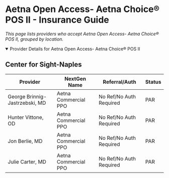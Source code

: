 # Aetna Open Access- Aetna Choice® POS II - Insurance Guide

*This page lists providers who accept Aetna Open Access- Aetna Choice® POS II, grouped by location.*

<details open><summary>Provider Details for Aetna Open Access- Aetna Choice® POS II</summary>

## Center for Sight-Naples

| Provider | NextGen Name | Referral/Auth | Status |
|----------|-------------|--------------|--------|
| George Brinnig-Jastrzebski, MD | Aetna Commercial PPO | No Ref/No Auth Required | PAR |
| Hunter Vittone, OD | Aetna Commercial PPO | No Ref/No Auth Required | PAR |
| Jon Berlie, MD | Aetna Commercial PPO | No Ref/No Auth Required | PAR |
| Julie Carter, MD | Aetna Commercial PPO | No Ref/No Auth Required | PAR |

</details>

